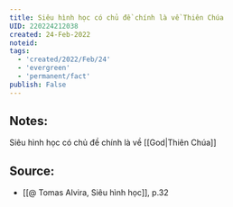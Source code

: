 ```yaml
---
title: Siêu hình học có chủ đề chính là về Thiên Chúa
UID: 220224212038
created: 24-Feb-2022
noteid:
tags:
  - 'created/2022/Feb/24'
  - 'evergreen'
  - 'permanent/fact'
publish: False
---
```

## Notes:
Siêu hình học có chủ đề chính là về [[God|Thiên Chúa]]

## Source:
- [[@ Tomas Alvira, Siêu hình học]], p.32




